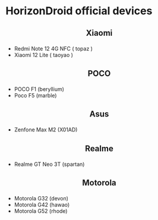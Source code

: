 # HorizonDroid official devices

## <p align="center"> Xiaomi <p/>
- Redmi Note 12 4G NFC ( topaz )
- Xiaomi 12 Lite ( taoyao )


## <p align="center"> POCO <p/>
- POCO F1 (beryllium)
- Poco F5 (marble)
  
## <p align="center"> Asus <p/>
- Zenfone Max M2 (X01AD)

## <p align="center"> Realme <p/>
- Realme GT Neo 3T (spartan)

## <p align="center"> Motorola <p/>
- Motorola G32 (devon)
- Motorola G42 (hawao)
- Motorola G52 (rhode)
